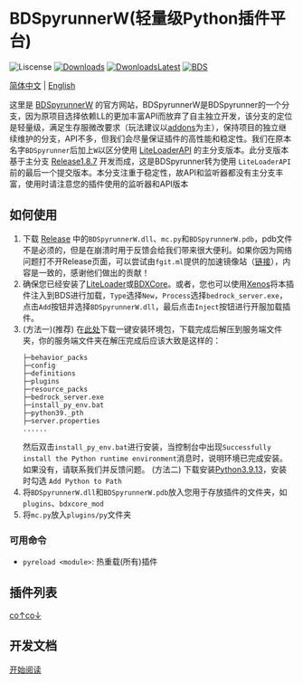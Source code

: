 # BDSpyrunnerW(轻量级Python插件平台)

![Liscense](https://img.shields.io/github/license/WillowSauceR/BDSpyrunnerW?style=for-the-badge)
[![Downloads](https://img.shields.io/github/downloads/WillowSauceR/BDSpyrunnerW/total?style=for-the-badge)](https://github.com/WillowSauceR/BDSpyrunnerW/releases/latest)
[![DwonloadsLatest](https://img.shields.io/github/downloads/WillowSauceR/BDSpyrunnerW/latest/total?label=DOWNLOAD@LATEST&style=for-the-badge)](https://github.com/WillowSauceR/BDSpyrunnerW/releases/latest)
[![BDS](https://img.shields.io/badge/BDS-1.19.70.02-blue?style=for-the-badge)](https://www.minecraft.net/download/server/bedrock)

[简体中文](/) | [English](https://pyr.jfishing.love/en/)

这里是 [BDSpyrunnerW](https://github.com/WillowSauceR/BDSpyrunnerW/ "Github页面") 的官方网站，BDSpyrunnerW是BDSpyrunner的一个分支，因为原项目选择依赖LL的更加丰富API而放弃了自主独立开发，该分支的定位是轻量级，满足生存服微改要求（玩法建议以[addons](https://mcpedl.com/ "查找附加组件")为主），保持项目的独立继续维护的分支，API不多，但我们会尽量保证插件的高性能和稳定性。我们在原本名字``BDSpyrunner``后加上``W``以区分使用 [LiteLoaderAPI](https://github.com/LiteLDev/LiteLoaderBDS/) 的主分支版本。此分支版本基于主分支 [Release1.8.7](https://github.com/twoone-3/BDSpyrunner/tree/f7645c3e69bf505d4207f76932c28665fff576fe "Github页面") 开发而成，这是BDSpyrunner转为使用 ``LiteLoaderAPI``前的最后一个提交版本。本分支注重于稳定性，故API和监听器都没有主分支丰富，使用时请注意您的插件使用的监听器和API版本

## 如何使用

1. 下载 [Release](https://github.com/WillowSauceR/BDSpyrunnerW/releases/latest) 中的``BDSpyrunnerW.dll``、``mc.py``和``BDSpyrunnerW.pdb``，pdb文件不是必须的，但是在崩溃时用于反馈会给我们带来很大便利。如果你因为网络问题打不开Release页面，可以尝试由``fgit.ml``提供的加速镜像站（[链接](https://hub.fgit.ml/WillowSauceR/BDSpyrunnerW/releases/latest "点我转跳")），内容是一致的，感谢他们做出的贡献！
2. 确保您已经安装了[LiteLoader](https://github.com/LiteLDev/LiteLoaderBDS)或[BDXCore](https://github.com/jfishing/BDXCore)。或者，您也可以使用[Xenos](https://github.com/DarthTon/Xenos/releases/latest)将本插件注入到BDS进行加载，``Type``选择``New``，``Process``选择``bedrock_server.exe``，点击``Add``按钮并选择``BDSpyrunnerW.dll``，最后点击``Inject``按钮进行开服加载插件。
3. (方法一)(推荐) 在[此处](https://pyr.jfishing.love/plugins/setup_pyrw_runtime.zip)下载一键安装环境包，下载完成后解压到服务端文件夹，你的服务端文件夹在解压完成后应该大致是这样的：
   ```文件夹结构
   ├─behavior_packs
   ├─config
   ├─definitions
   ├─plugins
   ├─resource_packs
   ├─bedrock_server.exe
   ├─install_py_env.bat
   ├─python39._pth
   ├─server.properties
   ......
   ```
   然后双击``install_py_env.bat``进行安装，当控制台中出现``Successfully install the Python runtime environment``消息时，说明环境已完成安装。如果没有，请联系我们并反馈问题。
   (方法二) 下载安装[Python3.9.13](https://www.python.org/ftp/python/3.9.13/python-3.9.13-amd64.exe)，安装时勾选 ``Add Python to Path``
4. 将``BDSpyrunnerW.dll``和``BDSpyrunnerW.pdb``放入您用于存放插件的文件夹，如``plugins``、``bdxcore_mod``
5. 将``mc.py``放入``plugins/py``文件夹

### 可用命令

* ``pyreload <module>``: 热重载(所有)插件

## 插件列表

[co↑co↓](plugins/README.md "这里")

## 开发文档

[开始阅读](docs/README.md)
